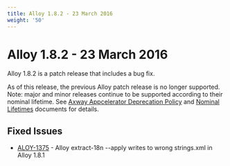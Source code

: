 ```yaml
---
title: Alloy 1.8.2 - 23 March 2016
weight: '50'
---
```


# Alloy 1.8.2 - 23 March 2016

Alloy 1.8.2 is a patch release that includes a bug fix.

As of this release, the previous Alloy patch release is no longer supported. Note: major and minor releases continue to be supported according to their nominal lifetime. See [Axway Appcelerator Deprecation Policy](/guide/AMPLIFY_Appcelerator_Services_Overview/Axway_Appcelerator_Deprecation_Policy/) and [Nominal Lifetimes](/guide/AMPLIFY_Appcelerator_Services_Overview/Axway_Appcelerator_Product_Lifecycle/#nominal-lifetimes) documents for details.

## Fixed Issues

* [ALOY-1375](https://jira.appcelerator.org/browse/ALOY-1375) - Alloy extract-18n --apply writes to wrong strings.xml in Alloy 1.8.1
